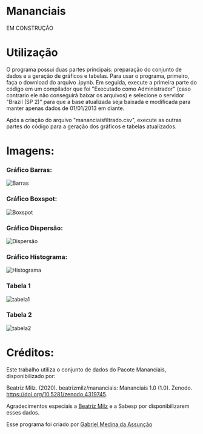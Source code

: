 # Mananciais

EM CONSTRUÇÃO

# Utilização
O programa possui duas partes principais: preparação do conjunto de dados e a geração de gráficos e tabelas. Para usar o programa, primeiro, faça o download do arquivo .ipynb. Em seguida, execute a primeira parte do código em um compilador que foi "Executado como Administrador" (caso contrario ele não conseguirá baixar os arquivos) e selecione o servidor "Brazil (SP 2)" para que a base atualizada seja baixada e modificada para manter apenas dados de 01/01/2013 em diante.

Após a criação do arquivo "mananciaisfiltrado.csv", execute as outras partes do código para a geração dos gráficos e tabelas atualizados.

# Imagens:
### Gráfico Barras:
![Barras](https://github.com/gabs4841/Mananciais/assets/74026100/61cd3748-bbf8-46e8-9e4f-11522a9b8b39)
### Gráfico Boxspot:
![Boxspot](https://github.com/gabs4841/Mananciais/assets/74026100/0fd398cd-200f-4dd3-a735-6c3fa55cedf0)
### Gráfico Dispersão:
![Dispersão](https://github.com/gabs4841/Mananciais/assets/74026100/cbe9b03e-14ba-4492-896b-b2950df37e45)
### Gráfico Histograma:
![Histograma](https://github.com/gabs4841/Mananciais/assets/74026100/5654a9b9-8e01-4382-a506-1d83402abd34)
### Tabela 1
![tabela1](https://github.com/gabs4841/Mananciais/assets/74026100/ba2c063e-f532-4be8-84ff-5617042ebae0)
### Tabela 2
![tabela2](https://github.com/gabs4841/Mananciais/assets/74026100/85b821a5-e08e-4a71-8988-aea687917663)

# Créditos:

Este trabalho utiliza o conjunto de dados do Pacote Mananciais, disponibilizado por:

Beatriz Milz. (2020). beatrizmilz/mananciais: Mananciais 1.0 (1.0). Zenodo. https://doi.org/10.5281/zenodo.4319745. 

Agradecimentos especiais a [Beatriz Milz](https://github.com/beatrizmilz) e a Sabesp por disponibilizarem esses dados.

Esse programa foi criado por [Gabriel Medina da Assunção](https://github.com/gabs4841)
